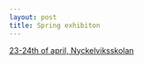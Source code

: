 ```yaml
---
layout: post
title: Spring exhibiton
---
```


<a href="http://www.nyckelviksskolan.se/aktuellt/utstallningar.htm" target="_blank">23-24th of april, Nyckelviksskolan</a>
